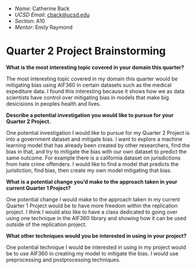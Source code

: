 - *Name*: Catherine Back
- *UCSD Email*: cback@ucsd.edu
- *Section*: A10
- *Mentor*: Emily Raymond

# Quarter 2 Project Brainstorming
**What is the most interesting topic covered in your domain this quarter?**

The most interesting topic covered in my domain this quarter would be mitigating bias using AIF360 in certain datasets such as the medical expediture data.
I found this interesting because it shows how we as data scientists have control over mitigating bias in models that make big desicisions in peoples health
and lives.

**Describe a potential investigation you would like to pursue for your Quarter 2 Project.**

One potential investigation I would like to pursue for my Quarter 2 Project is into a government dataset and mitigate bias. I want to explore 
a machine learning model that has already been created by other researchers, find the bias in that, and try to mitigate the bias with our
own dataset to predict the same outcome. For example there is a california dataset on jurisdictions from hate crime offenders. I would like to 
find a model that predicts the juristiction, find bias, then create my own model mitigating that bias. 

**What is a potential change you’d make to the approach taken in your current Quarter 1 Project?**

One potential change I would make to the approach taken in my current Quarter 1 Project would be to have more freedom within the replication
project. I think I would also like to have a class dedicated to going over using one technique in the AIF360 library and showing how it can be
used outside of the replication project.

**What other techniques would you be interested in using in your project?**

One potential technique I would be interested in using in my project would be to use AIF360 in creating my model to mitigate the bias. I would use preprocessing and postprocessing techniques.

